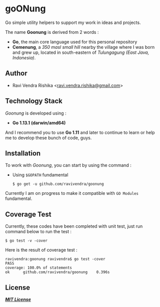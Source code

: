 
# goONung
Go simple utility helpers to support my work in ideas and projects.

The name **Goonung** is derived from 2 words :
- **Go**, the main core language used for this personal repository
- **Cemenung**, a *350 masl small hill* nearby the village where I was born and grew up, located in south-eastern of *Tulungagung (East Java, Indonesia)*.

## Author
* Ravi Vendra Rishika <<ravi.vendra.rishika@gmail.com>>

## Technology Stack
*Goonung* is developed using :
* **Go 1.13.1 (darwin/amd64)**

And I recommend you to use **Go 1.11** and later to continue to learn or help me to develop these bunch of code, guys.

## Installation
To work with *Goonung*, you can start by using the command :

 - Using `$GOPATH` fundamental

	 `$ go get -u github.com/ravivendra/goonung`

Currently I am on progress to make it compatible with `GO Modules` fundamental.

## Coverage Test
Currently, these codes have been completed with unit test, just run command below to run the test :

	$ go test -v -cover

Here is the result of coverage test :

    ravivendra:goonung ravivendra$ go test -cover
    PASS
    coverage: 100.0% of statements
    ok      github.com/ravivendra/goonung    0.396s

## License
[***MIT License***](https://choosealicense.com/licenses/mit)

